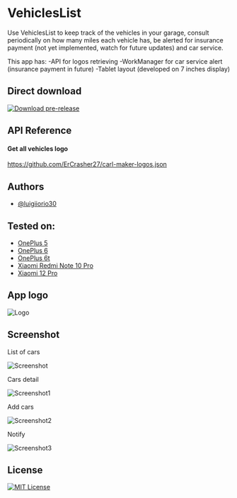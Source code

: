 # VehiclesList

Use VehiclesList to keep track of the vehicles in your garage, consult periodically on how many miles each vehicle has, be alerted for insurance payment (not yet implemented, watch for future updates) and car service.

This app has:
-API for logos retrieving
-WorkManager for car service alert (insurance payment in future)
-Tablet layout (developed on 7 inches display)


## Direct download
[![Download pre-release](https://travis-ci.org/joemccann/dillinger.svg?branch=master)](https://github.com/luigiiorio30/VeichlesList/releases/download/pre/app-debug.apk)


## API Reference

#### Get all vehicles logo
https://github.com/ErCrasher27/carl-maker-logos.json


## Authors

- [@luigiiorio30](https://www.github.com/luigiiorio30)


## Tested on:

- [OnePlus 5](https://www.gsmarena.com/oneplus_5-8647.php)
- [OnePlus 6](https://www.gsmarena.com/oneplus_6-9109.php)
- [OnePlus 6t](https://www.gsmarena.com/oneplus_6t-9350.php)
- [Xiaomi Redmi Note 10 Pro](https://www.gsmarena.com/xiaomi_redmi_note_10_pro-10662.php)
- [Xiaomi 12 Pro](https://www.gsmarena.com/xiaomi_12_pro-11287.php)


## App logo

![Logo](https://user-images.githubusercontent.com/39243394/207952527-6a33662f-5a2f-44c2-a2b6-bea943c8c73f.png)


## Screenshot 

List of cars

![Screenshot](https://user-images.githubusercontent.com/39243394/207951510-028f245c-7a5d-4dcf-a239-e06edee60e41.png) 

Cars detail

![Screenshot1](https://user-images.githubusercontent.com/39243394/207952032-906a03af-0eb2-4373-8888-0e71102ee75b.png)

Add cars

![Screenshot2](https://user-images.githubusercontent.com/39243394/207952262-fbc3cb0f-ab78-4c90-9b88-65c3e921a5f3.png)

Notify

![Screenshot3](https://user-images.githubusercontent.com/39243394/207952148-f25b68e4-eda0-49b8-9357-d665fbe81226.png)

## License

[![MIT License](https://img.shields.io/badge/License-MIT-green.svg)](https://choosealicense.com/licenses/mit/)

